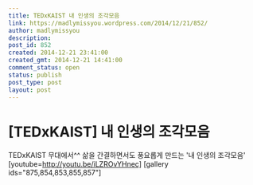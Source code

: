 ```yaml
---
title: TEDxKAIST 내 인생의 조각모음
link: https://madlymissyou.wordpress.com/2014/12/21/852/
author: madlymissyou
description: 
post_id: 852
created: 2014-12-21 23:41:00
created_gmt: 2014-12-21 14:41:00
comment_status: open
status: publish
post_type: post
layout: post
---
```


# [TEDxKAIST] 내 인생의 조각모음

TEDxKAIST 무대에서^^ 삶을 간결하면서도 풍요롭게 만드는 '내 인생의 조각모음' [youtube=http://youtu.be/iLZROvYHnec] [gallery ids="875,854,853,855,857"]